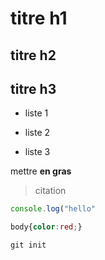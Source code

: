 # titre h1

## titre h2

## titre h3

* liste 1

*  liste 2

*  liste 3

  mettre **en gras**

  >citation

```javascript
console.log("hello"
```

```css
body{color:red;}
```
```
git init

```
